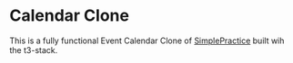 # Calendar Clone

This is a fully functional Event Calendar Clone of [SimplePractice](https://simplepractice.com) built wih the t3-stack.
